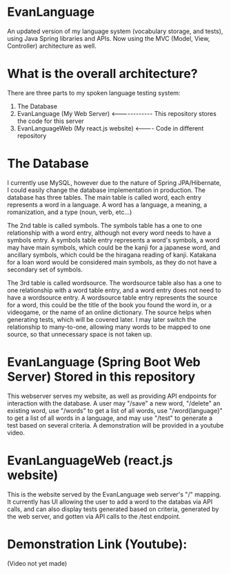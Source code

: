 # EvanLanguage
An updated version of my language system (vocabulary storage, and tests), using Java Spring libraries and APIs.
Now using the MVC (Model, View, Controller) architecture as well.

# What is the overall architecture?
There are three parts to my spoken language testing system:
1. The Database
2. EvanLanguage (My Web Server) <------------ This repository stores the code for this server
3. EvanLanguageWeb (My react.js website) <---- Code in different repository

# The Database
I currently use MySQL, however due to the nature of Spring JPA/Hibernate,
I could easily change the database implementation in production.
The database has three tables. The main table is called word,
each entry represents a word in a language. A word has a language,
a meaning, a romanization, and a type (noun, verb, etc...)

The 2nd table is called symbols. The symbols table has a one to one relationship
with a word entry, although not every word needs to have a symbols entry.
A symbols table entry represents a word's symbols, a word may have main symbols, which
could be the kanji for a japanese word, and ancillary symbols, which could be the
hiragana reading of kanji. Katakana for a loan word would be considered main symbols,
as they do not have a secondary set of symbols.

The 3rd table is called wordsource. The wordsource table also has a one to one
relationship with a word table entry, and a word entry does not need to have
a wordsource entry. A wordsource table entry represents the source for a word,
this could be the title of the book you found the word in, or a videogame, or
the name of an online dictionary. The source helps when generating tests, which
will be covered later. I may later switch the relationship to many-to-one, allowing
many words to be mapped to one source, so that unnecessary space is not taken up.

# EvanLanguage (Spring Boot Web Server) Stored in this repository
This webserver serves my website, as well as providing API endpoints
for interaction with the database. A user may "/save" a new word, "/delete"
an existing word, use "/words" to get a list of all words, use "/word{language}"
to get a list of all words in a language, and may use "/test" to generate
a test based on several criteria. A demonstration will be provided in a youtube video.

# EvanLanguageWeb (react.js website)
This is the website served by the EvanLanguage web server's "/" mapping. It currently has
UI allowing the user to add a word to the databas via API calls, and can also display
tests generated based on criteria, generated by the web server, and gotten via API calls
to the /test endpoint.

# Demonstration Link (Youtube):
(Video not yet made)
